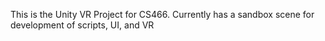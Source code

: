 This is the Unity VR Project for CS466.
Currently has a sandbox scene for development of scripts, UI, and VR
